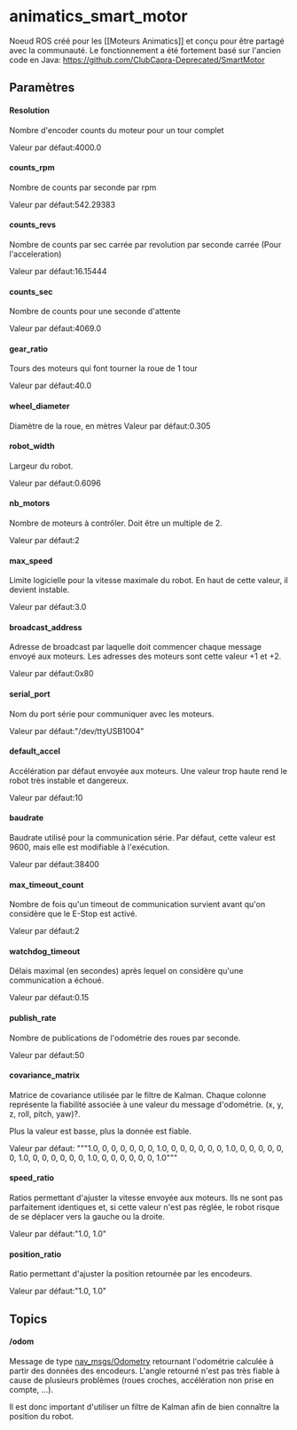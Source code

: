 animatics_smart_motor
============
Noeud ROS créé pour les [[Moteurs Animatics]] et conçu pour être partagé avec la communauté.
Le fonctionnement a été fortement basé sur l'ancien code en Java: https://github.com/ClubCapra-Deprecated/SmartMotor

##  Paramètres 
#### Resolution
Nombre d'encoder counts du moteur pour un tour complet

Valeur par défaut:4000.0

#### counts_rpm
Nombre de counts par seconde par rpm

Valeur par défaut:542.29383

#### counts_revs
Nombre de counts par sec carrée par revolution par seconde carrée (Pour l'acceleration)

Valeur par défaut:16.15444

#### counts_sec
Nombre de counts pour une seconde d'attente

Valeur par défaut:4069.0

#### gear_ratio
Tours des moteurs qui font tourner la roue de 1 tour

Valeur par défaut:40.0

#### wheel_diameter
Diamètre de la roue, en mètres
Valeur par défaut:0.305

#### robot_width
Largeur du robot.

Valeur par défaut:0.6096

#### nb_motors
Nombre de moteurs à contrôler. Doit être un multiple de 2.

Valeur par défaut:2

#### max_speed
Limite logicielle pour la vitesse maximale du robot. En haut de cette valeur, il devient instable.

Valeur par défaut:3.0

#### broadcast_address
Adresse de broadcast par laquelle doit commencer chaque message envoyé aux moteurs. Les adresses des moteurs sont cette valeur +1 et +2.

Valeur par défaut:0x80

#### serial_port
Nom du port série pour communiquer avec les moteurs.

Valeur par défaut:"/dev/ttyUSB1004"

#### default_accel
Accélération par défaut envoyée aux moteurs. Une valeur trop haute rend le robot très instable et dangereux.

Valeur par défaut:10

#### baudrate
Baudrate utilisé pour la communication série. Par défaut, cette valeur est 9600, mais elle est modifiable à l'exécution.

Valeur par défaut:38400

#### max_timeout_count
Nombre de fois qu'un timeout de communication survient avant qu'on considère que le E-Stop est activé.

Valeur par défaut:2

#### watchdog_timeout
Délais maximal (en secondes) après lequel on considère qu'une communication a échoué.

Valeur par défaut:0.15

#### publish_rate
Nombre de publications de l'odométrie des roues par seconde.

Valeur par défaut:50

#### covariance_matrix
Matrice de covariance utilisée par le filtre de Kalman.
Chaque colonne représente la fiabilité associée à une valeur du message d'odométrie. (x, y, z, roll, pitch, yaw)?.

Plus la valeur est basse, plus la donnée est fiable.

Valeur par défaut:
 """1.0, 0,   0,   0,   0,   0,
    0,   1.0, 0,   0,   0,   0,
    0,   0,   1.0, 0,   0,   0,
    0,   0,   0,   1.0, 0,   0,
    0,   0,   0,   0,   1.0, 0,
    0,   0,   0,   0,   0,   1.0"""

#### speed_ratio
Ratios permettant d'ajuster la vitesse envoyée aux moteurs. Ils ne sont pas parfaitement identiques et, si cette valeur n'est pas réglée, le robot risque de se déplacer vers la gauche ou la droite.

Valeur par défaut:"1.0, 1.0"

#### position_ratio
Ratio permettant d'ajuster la position retournée par les encodeurs.

Valeur par défaut:"1.0, 1.0"

##  Topics 
#### /odom
Message de type [nav_msgs/Odometry](http://docs.ros.org/api/nav_msgs/html/msg/Odometry.html) retournant l'odométrie calculée à partir des données des encodeurs. L'angle retourné n'est pas très fiable à cause de plusieurs problèmes (roues croches, accélération non prise en compte, ...).

Il est donc important d'utiliser un filtre de Kalman afin de bien connaître la position du robot.

